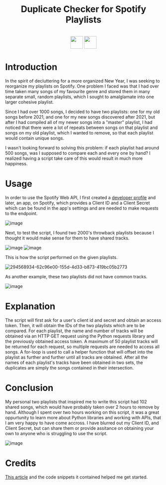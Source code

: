 <div  align=center>
	<h1>Duplicate Checker for Spotify Playlists</h1>
	<br>
   <img src = "https://github.com/macaroonforu/Spotify-Duplicate-Playlist-Checker/assets/121368271/0fac243e-58bd-486f-827c-7905c40c564f" height="40px" width="40px">
   <img src = "https://github.com/macaroonforu/Spotify-Duplicate-Playlist-Checker/assets/121368271/9f32097b-f8bb-46ff-9397-9e1bde9c632e" height="40px" width="40px">
		<br>
</div>

# Introduction 
In the spirit of decluttering for a more organized New Year, I was seeking to reorganize my playlists on Spotify. One problem I faced was that I had over time taken many songs of my favourite genre and stored them in many separate small, random playlists, which I sought to amalglamate into one larger cohesive playlist. 

Since I had over 1000 songs, I decided to have two playlists: one for my old songs before 2021, and one for my new songs discovered after 2021, but after I had compiled all of my newer songs into a "master" playlist, I had noticed that there were a lot of repeats between songs on that playlist and songs on my old playlist, which I wanted to remove, so that each playlist would contain unique songs. 

I wasn't looking forward to solving this problem: if each playlist had around 500 songs, was I supposed to compare each and every one by hand? I realized having a script take care of this would result in much more happiness. 

# Usage 

In order to use the Spotify Web API, I first created a [developer profile](https://developer.spotify.com/) and later, an app, on Spotify, which provides a Client ID and a Client Secret which can be found in the app's settings and are needed to make requests to the endpoint. 

![image](https://github.com/macaroonforu/Spotify-Duplicate-Playlist-Checker/assets/121368271/a4e5a07b-45fa-47b5-a367-c4fd65bf9d30)

Next, to test the script, I found two 2000's throwback playlists because I thought it would make sense for them to have shared tracks. 

![image](https://github.com/macaroonforu/Spotify-Duplicate-Playlist-Checker/assets/121368271/74f1a948-b322-45f3-a49c-acbd40bdbbc1)
![image](https://github.com/macaroonforu/Spotify-Duplicate-Playlist-Checker/assets/121368271/b7742427-6aeb-4fb3-a2c8-1a458f0948b8)


This is how the script performed on the given playlists. 

![294568934-62c96e00-155d-4d33-b873-419bc05b2773](https://github.com/macaroonforu/Spotify-Duplicate-Playlist-Checker/assets/121368271/eaa99870-0dc9-446a-8c79-56d1ec6e8e57)

As another example, these two playlists did not have common tracks. 

![image](https://github.com/macaroonforu/Spotify-Duplicate-Playlist-Checker/assets/121368271/e5ac1e72-4a61-473b-95c6-418dc9f6c5d6)


# Explanation 
The script will first ask for a user's client id and secret and obtain an access token. Then, it will obtain the IDs of the two playlists which are to be compared. For each playlist, the name and number of tracks will be obtained via an HTTP GET request using the Python requests library and the previously obtained access token. A maximum of 50 playlist tracks will be returned for each request, so multiple requests are needed to access all songs. A for-loop is used to call a helper function that will offset into the playlist as further and further until all tracks are obtained. After all the names of each playlist's tracks have been obtained in two sets, the duplicates are simply the songs contained in their intersection. 

# Conclusion 
My personal two playlists that inspired me to write this script had 102 shared songs, which would have probably taken over 2 hours to remove by hand. Although I spent over two hours working on this script, it was a great oppurtunity to learn more about Python libraries and working with APIs, that I am very happy to have come accross. I have blurred out my Client ID, and Client Secret, but can share them or provide assitance on obtaining your own to anyone who is struggling to use the script. 

![image](https://github.com/macaroonforu/Spotify-Duplicate-Playlist-Checker/assets/121368271/94238f1c-f4fa-42b1-8c13-c9528309cd80)

# Credits 
[This article](https://alpargur.medium.com/scrape-spotifys-api-in-within-20-mins-611885897851) and the code snippets it contained helped me get started.
